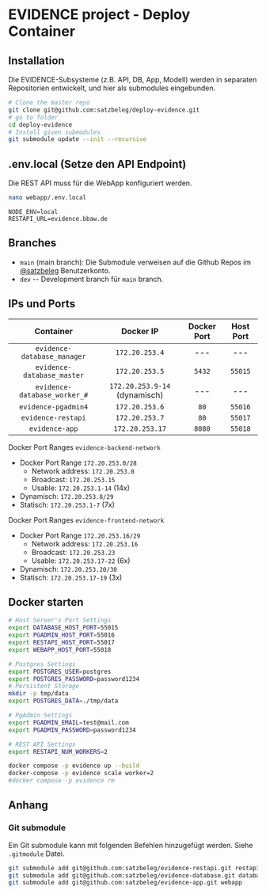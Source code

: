 # EVIDENCE project - Deploy Container


## Installation
Die EVIDENCE-Subsysteme (z.B. API, DB, App, Modell) werden in separaten Repositorien entwickelt, und hier als submodules eingebunden.

```sh
# Clone the master repo
git clone git@github.com:satzbeleg/deploy-evidence.git
# go to folder
cd deploy-evidence
# Install given submodules
git submodule update --init --recursive
```

## .env.local (Setze den API Endpoint)
Die REST API muss für die WebApp konfiguriert werden.

```sh
nano webapp/.env.local
```

```
NODE_ENV=local
RESTAPI_URL=evidence.bbaw.de
```

## Branches
* `main` (main branch): Die Submodule verweisen auf die Github Repos im [@satzbeleg](https://github.com/satzbeleg) Benutzerkonto.
* `dev` -- Development branch für `main` branch. 


## IPs und Ports

| Container | Docker IP | Docker Port | Host Port |
|:---------:|:-----------:|:-------------:|:---------:|
| `evidence-database_manager` | `172.20.253.4` | --- | --- |
| `evidence-database_master` | `172.20.253.5` | `5432` | `55015` |
| `evidence-database_worker_#` | `172.20.253.9-14` (dynamisch) | --- | --- |
| `evidence-pgadmin4` | `172.20.253.6` | `80` | `55016` |
| `evidence-restapi`  | `172.20.253.7` | `80` | `55017` |
| `evidence-app`      | `172.20.253.17` | `8080` | `55018` |


Docker Port Ranges `evidence-backend-network`

- Docker Port Range `172.20.253.0/28`
    - Network address: `172.20.253.0`
    - Broadcast: `172.20.253.15`
    - Usable: `172.20.253.1-14` (14x)
- Dynamisch: `172.20.253.8/29`
- Statisch: `172.20.253.1-7` (7x)

Docker Port Ranges `evidence-frontend-network`

- Docker Port Range `172.20.253.16/29`
    - Network address: `172.20.253.16`
    - Broadcast: `172.20.253.23`
    - Usable: `172.20.253.17-22` (6x)
- Dynamisch: `172.20.253.20/30` 
- Statisch: `172.20.253.17-19` (3x)


## Docker starten

```sh
# Host Server's Port Settings
export DATABASE_HOST_PORT=55015
export PGADMIN_HOST_PORT=55016
export RESTAPI_HOST_PORT=55017
export WEBAPP_HOST_PORT=55018

# Postgres Settings
export POSTGRES_USER=postgres
export POSTGRES_PASSWORD=password1234
# Persistent Storage
mkdir -p tmp/data
export POSTGRES_DATA=./tmp/data

# PgAdmin Settings
export PGADMIN_EMAIL=test@mail.com
export PGADMIN_PASSWORD=password1234

# REST API Settings
export RESTAPI_NUM_WORKERS=2

docker compose -p evidence up --build 
docker-compose -p evidence scale worker=2
#docker compose -p evidence rm
```

## Anhang

### Git submodule
Ein Git submodule kann mit folgenden Befehlen hinzugefügt werden. 
Siehe `.gitmodule` Datei.

```sh
git submodule add git@github.com:satzbeleg/evidence-restapi.git restapi
git submodule add git@github.com:satzbeleg/evidence-database.git database
git submodule add git@github.com:satzbeleg/evidence-app.git webapp
```

